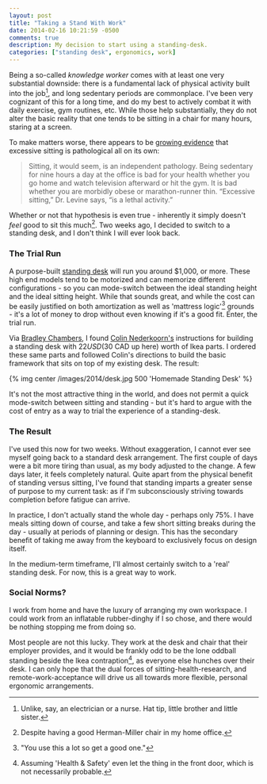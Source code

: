 ```yaml
---
layout: post
title: "Taking a Stand With Work"
date: 2014-02-16 10:21:59 -0500
comments: true
description: My decision to start using a standing-desk.
categories: ["standing desk", ergonomics, work]
---
```

Being a so-called *knowledge worker* comes with at least one very substantial downside: there is a fundamental lack of physical activity built into the job[^1], and long sedentary periods are commonplace. I've been very cognizant of this for a long time, and do my best to actively combat it with daily exercise, gym routines, etc. While those help substantially, they do not alter the basic reality that one tends to be sitting in a chair for many hours, staring at a screen.
<!--more-->
To make matters worse, there appears to be [growing evidence](http://www.nytimes.com/2011/04/17/magazine/mag-17sitting-t.html?_r=0) that excessive sitting is pathological all on its own:

> Sitting, it would seem, is an independent pathology. Being sedentary for nine hours a day at the office is bad for your health whether you go home and watch television afterward or hit the gym. It is bad whether you are morbidly obese or marathon-runner thin. “Excessive sitting,” Dr. Levine says, “is a lethal activity.”

Whether or not that hypothesis is even true - inherently it simply doesn't *feel* good to sit this much[^2]. Two weeks ago, I decided to switch to a standing desk, and I don't think I will ever look back.

### The Trial Run
A purpose-built [standing desk](http://thewirecutter.com/reviews/the-best-standing-desks/) will run you around $1,000, or more. These high end models tend to be motorized and can memorize different configurations - so you can mode-switch between the ideal standing height and the ideal sitting height. While that sounds great, and while the cost can be easily justified on both amortization as well as 'mattress logic'[^3] grounds - it's a lot of money to drop without even knowing if it's a good fit. Enter, the trial run.

Via [Bradley Chambers](http://chambersdaily.com/bradleychambers/2013/11/21/building-a-standing-desk-on-the-cheap), I found [Colin Nederkoorn's](http://iamnotaprogrammer.com/Ikea-Standing-desk-for-22-dollars.html) instructions for building a standing desk with $22 USD ($30 CAD up here) worth of Ikea parts. I ordered these same parts and followed Colin's directions to build the basic framework that sits on top of my existing desk. The result:

{% img center /images/2014/desk.jpg 500 'Homemade Standing Desk' %}

It's not the most attractive thing in the world, and does not permit a quick mode-switch between sitting and standing - but it's hard to argue with the cost of entry as a way to trial the experience of a standing-desk.

### The Result
I've used this now for two weeks. Without exaggeration, I cannot ever see myself going back to a standard desk arrangement. The first couple of days were a bit more tiring than usual, as my body adjusted to the change. A few days later, it feels completely natural. Quite apart from the physical benefit of standing versus sitting, I've found that standing imparts a greater sense of purpose to my current task: as if I'm subconsciously striving towards completion before fatigue can arrive.

In practice, I don't actually stand the whole day - perhaps only 75%. I have meals sitting down of course, and take a few short sitting breaks during the day - usually at periods of planning or design. This has the secondary benefit of taking me away from the keyboard to exclusively focus on design itself.

In the medium-term timeframe, I'll almost certainly switch to a 'real' standing desk. For now, this is a great way to work.

### Social Norms?
I work from home and have the luxury of arranging my own workspace. I could work from an inflatable rubber-dinghy if I so chose, and there would be nothing stopping me from doing so.

Most people are not this lucky. They work at the desk and chair that their employer provides, and it would be frankly odd to be the lone oddball standing beside the Ikea contraption[^4], as everyone else hunches over their desk. I can only hope that the dual forces of sitting-health-research, and remote-work-acceptance will drive us all towards more flexible, personal ergonomic arrangements.

[^1]: Unlike, say, an electrician or a nurse. Hat tip, little brother and little sister.
[^2]: Despite having a good Herman-Miller chair in my home office.
[^3]: "You use this a lot so get a good one."
[^4]: Assuming 'Health & Safety' even let the thing in the front door, which is not necessarily probable.
